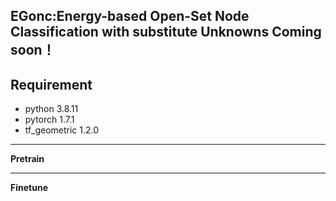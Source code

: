 **EGonc:Energy-based Open-Set Node Classification with substitute Unknowns**
Coming soon！
---
**Requirement**
---
- python 3.8.11
- pytorch 1.7.1
- tf_geometric 1.2.0
---
**Pretrain**

---
**Finetune**

